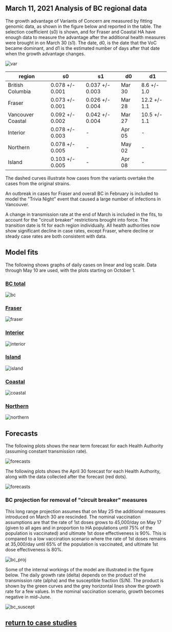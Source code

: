 ## March 11, 2021 Analysis of BC regional data

The growth advantage of Variants of Concern are measured by fitting genomic data, as shown in the figure below and reported in the table.
The selection coefficient (s0) is shown, and for
Fraser and Coastal HA have enough data to measure the advantage after the additional health measures were brought in on March 30 (s1).
The date, d0, is the date that the VoC became dominant, and d1 is the estimated number of days after that date when the
growth advantage changes.

![var](img/bc_variant_ratio_regions.png)

region | s0 | s1 | d0 | d1
---|---|---|---|---
British Columbia|0.078 +/- 0.001|0.037 +/- 0.003|Mar 30|8.6 +/- 1.0
Fraser|0.073 +/- 0.001|0.026 +/- 0.004|Mar 28|12.2 +/- 1.1
Vancouver Coastal|0.092 +/- 0.002|0.042 +/- 0.004|Mar 27|10.5 +/- 1.1
Interior|0.078 +/- 0.003|-|Apr 05|-
Northern|0.078 +/- 0.005|-|May 02|-
Island|0.103 +/- 0.005|-|Apr 08|-


The dashed curves illustrate how cases from the variants overtake the cases from the original strains.

An outbreak in cases for Fraser and overall BC in February is included to model the "Trivia Night" event
that caused a large number of infections in Vancouver.

A change in transmission rate at the end of March is included in the fits, to account for the
"circuit breaker" restrictions brought into force.
The transition date is fit for each region individually.
All health authorities now show significant decline in case rates, except Fraser, where decline or
steady case rates are both consistent with data.

## Model fits

The following shows graphs of daily cases on linear and log scale. Data through May 10 are used,
with the plots starting on October 1.

### [BC total](img/bc_2_8_0511.pdf)

![bc](img/bc_2_8_0511.png)

### [Fraser](img/fraser_2_8_0511.pdf)

![fraser](img/fraser_2_8_0511.png)

### [Interior](img/interior_2_8_0511.pdf)

![interior](img/interior_2_8_0511.png)

### [Island](img/island_2_8_0511.pdf)

![island](img/island_2_8_0511.png)

### [Coastal](img/coastal_2_8_0511.pdf)

![coastal](img/coastal_2_8_0511.png)

### [Northern](img/northern_2_8_0511.pdf)

![northern](img/northern_2_8_0511.png)

## Forecasts

The following plots shows the near term forecast for each Health Authority (assuming constant transmission rate).

![forecasts](img/BC_2_8_0511_HA.png)

The following plots shows the April 30 forecast for each Health Authority, along
with the data collected after the forecast (red dots).

![forecasts](img/BC_2_8_0429_HA_compare.png)

### BC projection for removal of "circuit breaker" measures

This long range projection assumes that on May 25 the additional measures introduced on March 30 are rescinded.
The nominal vaccination assumptions are that the rate of 1st doses grows to 45,000/day on May 17 (given to all ages
and in proportion to HA populations until 75% of the population is vaccinated) and ultimate 1st dose effectiveness is 90%.
This is compared to a low vaccination scenario where the rate of 1st doses remains at 35,000/day until 65% of the
population is vaccinated, and ultimate 1st dose effectiveness is 80%.

![bc_proj](img/bc_2_8_0511_proj.png)

Some of the internal workings of the model are illustrated in the figure below.
The daily growth rate (delta) depends on the product of the transmission rate (alpha) and the susceptible fraction (S/N). 
The product is shown by the green curves and the grey horizontal lines show the growth rate for a few values.
In the nominal vaccination scenario, growth becomes negative in mid-June.

![bc_suscept](img/bc_suscept_0511.png)


## [return to case studies](../index.md)


